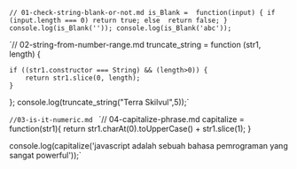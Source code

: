 `// 01-check-string-blank-or-not.md
is_Blank =  function(input) {
        if (input.length === 0)
        return true;
        else 
        return false;
      }
console.log(is_Blank(''));
console.log(is_Blank('abc'));`

`// 02-string-from-number-range.md
truncate_string = function (str1, length) {
  
    if ((str1.constructor === String) && (length>0)) {
        return str1.slice(0, length);
    }
};
console.log(truncate_string("Terra Skilvul",5));`

`//03-is-it-numeric.md
`
`// 04-capitalize-phrase.md
capitalize = function(str1){
  return str1.charAt(0).toUpperCase() + str1.slice(1);
}
    
 console.log(capitalize('javascript adalah sebuah bahasa pemrograman yang sangat powerful'));`
